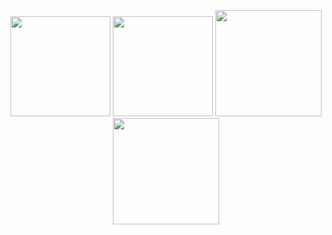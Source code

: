 <div align="center">
   
   
   <a href="https://github.com/PatrickCalorioCarvalho"><img height="160em" src="https://github-readme-stats.vercel.app/api?username=PatrickCalorioCarvalho&show_icons=true&theme=github_dark&include_all_commits=true&count_private=true&hide_border=true"/></a>
   <a href="https://github.com/PatrickCalorioCarvalho"><img height="160em" src="http://github-readme-streak-stats.herokuapp.com?user=PatrickCalorioCarvalho&hide_border=true&background=0D1117&dates=C3D1D9&stroke=0D1117&ring=1F6FEB&fire=1F6FEB&currStreakNum=C3D1D9&sideNums=C3D1D9&currStreakLabel=58A6FF&sideLabels=58A6FF"/></a>
   <a href="https://github.com/PatrickCalorioCarvalho/RAIM"><img height="170em" src="https://github-readme-stats.vercel.app/api/pin/?username=PatrickCalorioCarvalho&repo=RAIM&theme=github_dark&hide_border=true&show_owner=true"/></a>
   <a href="https://github.com/PatrickCalorioCarvalho"><img height="170em" src="https://github-readme-stats.vercel.app/api/top-langs/?username=PatrickCalorioCarvalho&layout=compact&langs_count=6&theme=github_dark&hide_border=true"/> </a> 
</div>
 
